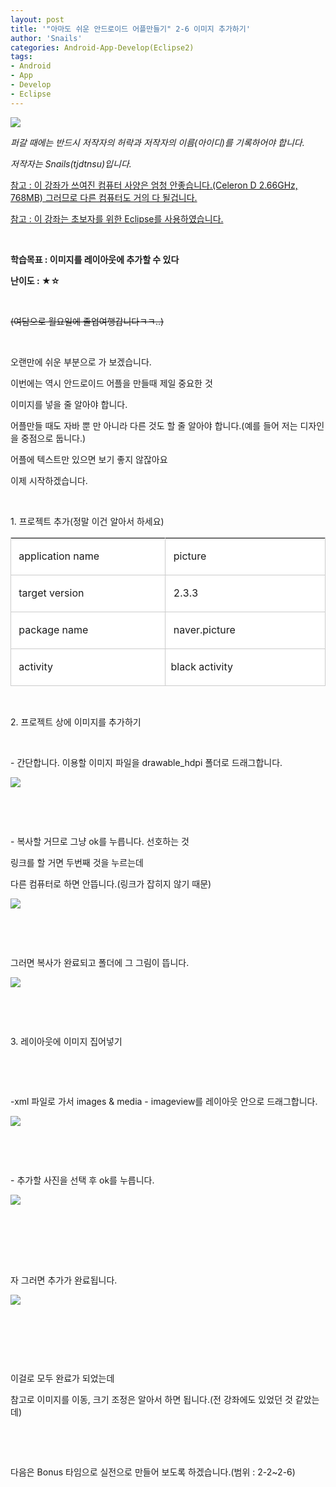 ```yaml
---
layout: post
title: '"아마도 쉬운 안드로이드 어플만들기" 2-6 이미지 추가하기'
author: 'Snails'
categories: Android-App-Develop(Eclipse2)
tags:
- Android
- App
- Develop
- Eclipse
---
```



<script> location.href='https://cafe.naver.com/develoid/246443' ; </script>

<p><img src="https://dthumb-phinf.pstatic.net/?src=%22http%3A%2F%2Fpostfiles11.naver.net%2F20130517_266%2Ftjdtnsu_1368772568157vEMv8_JPEG%2Fand.jpg%3Ftype%3Dw2%22&amp;type=cafe_wa740"></p><p><i>퍼갈 때에는 반드시 저작자의 허락과 저작자의 이름(아이디)를 기록하어야 합니다.</i></p><p><i>저작자는 Snails(tjdtnsu)입니다.</i></p><p><u>참고 : 이 강좌가 쓰여진 컴퓨터 사양은 엄청 안좋습니다.(Celeron D 2.66GHz, 768MB) 그러므로 다른 컴퓨터도 거의 다 될겁니다.</u>&nbsp;</p><p><u>참고 : 이 강좌는 초보자를 위한 Eclipse를 사용하였습니다.</u></p><p>&nbsp;</p><p><b><span>학습목표 : 이미지를 레이아웃에 추가할 수 있다</span></b>&nbsp;</p><p><b><span><span>난이도 : ★</span></span></b><b><span><span>☆</span></span></b><b><span><span></span></span></b><b><span><span></span></span></b></p><p>&nbsp;</p><p><strike><span>(여담으로 월요일에 졸업여행갑니다ㅋㅋ..)</span></strike></p><p>&nbsp;</p><p>오랜만에 쉬운 부분으로 가 보겠습니다. </p><p>이번에는 역시 안드로이드 어플을 만들때 제일 중요한 것</p><p>이미지를 넣을 줄 알아야 합니다.</p><p>어플만들 때도 자바 뿐 만 아니라 다른 것도 할 줄 알아야 합니다.(예를 들어 저는 디자인을 중점으로 둡니다.)</p><p>어플에 텍스트만 있으면 보기 좋지 않잖아요</p><p>이제 시작하겠습니다.</p><p>&nbsp;</p><p>1. 프로젝트 추가(정말 이건 알아서 하세요)</p>













<table class="__se_tbl" style="border:1px solid #cccccc; border-left:0; border-bottom:0;" border="0" cellpadding="0" cellspacing="0"><tbody><tr><td style="border:1px solid #cccccc; border-top:0; border-right:0; background-color:#ffffff" width="370"><p>&nbsp;application name&nbsp;</p></td><td style="border:1px solid #cccccc; border-top:0; border-right:0; background-color:#ffffff" width="370"><p>&nbsp;picture</p></td></tr><tr><td style="border:1px solid #cccccc; border-top:0; border-right:0; background-color:#ffffff" width="370"><p>&nbsp;target version&nbsp;</p></td><td style="border:1px solid #cccccc; border-top:0; border-right:0; background-color:#ffffff" width="370"><p>&nbsp;2.3.3</p></td></tr><tr><td style="border:1px solid #cccccc; border-top:0; border-right:0; background-color:#ffffff" width="370"><p>&nbsp;package name&nbsp;</p></td><td style="border:1px solid #cccccc; border-top:0; border-right:0; background-color:#ffffff" width="370"><p>&nbsp;naver.picture</p></td></tr><tr><td style="border:1px solid #cccccc; border-top:0; border-right:0; background-color:#ffffff" width="370"><p>&nbsp;activity</p></td><td style="border:1px solid #cccccc; border-top:0; border-right:0; background-color:#ffffff" width="370"><p>black activity&nbsp;</p></td></tr></tbody></table><p>&nbsp;</p><p>2. 프로젝트 상에 이미지를 추가하기</p><p>&nbsp;</p><p>- 간단합니다. 이용할 이미지 파일을 drawable_hdpi 폴더로 드래그합니다.&nbsp;</p><p><img src="https://dthumb-phinf.pstatic.net/?src=%22http%3A%2F%2Fblogfiles.naver.net%2F20130518_184%2Ftjdtnsu_1368886021422o0HIy_JPEG%2F%25C1%25A6%25B8%25F1_%25BE%25F8%25C0%25BD.JPG%22&amp;type=cafe_wa740"></p><p>&nbsp;</p><p>&nbsp;</p><p>- 복사할 거므로 그냥 ok를 누릅니다. 선호하는 것&nbsp;</p><p>링크를 할 거면 두번째 것을 누르는데</p><p>다른 컴퓨터로 하면 안뜹니다.(링크가 잡히지 않기 때문)</p><p><img src="https://dthumb-phinf.pstatic.net/?src=%22http%3A%2F%2Fblogfiles.naver.net%2F20130518_270%2Ftjdtnsu_1368886175382DRTCT_JPEG%2F%25C1%25A6%25B8%25F1_%25BE%25F8%25C0%25BD.JPG%22&amp;type=cafe_wa740"></p><p>&nbsp;</p><p>&nbsp;</p><p>그러면 복사가 완료되고 폴더에 그 그림이 뜹니다.</p><p><img src="https://dthumb-phinf.pstatic.net/?src=%22http%3A%2F%2Fblogfiles.naver.net%2F20130518_102%2Ftjdtnsu_1368886237970UiQoy_JPEG%2F%25C1%25A6%25B8%25F1_%25BE%25F8%25C0%25BD.JPG%22&amp;type=cafe_wa740"></p><p>&nbsp;</p><p>&nbsp;</p><p>3. 레이아웃에 이미지 집어넣기</p><p>&nbsp;</p><p>&nbsp;</p><p>-xml 파일로 가서 images &amp; media - imageview를 레이아웃 안으로 드래그합니다.</p><p><img src="https://dthumb-phinf.pstatic.net/?src=%22http%3A%2F%2Fblogfiles.naver.net%2F20130518_70%2Ftjdtnsu_1368886355598ADCN6_JPEG%2F%25C1%25A6%25B8%25F1_%25BE%25F8%25C0%25BD.JPG%22&amp;type=cafe_wa740"></p><p>&nbsp;</p><p>&nbsp;</p><p>- 추가할 사진을 선택 후 ok를 누릅니다.</p><p><img src="https://dthumb-phinf.pstatic.net/?src=%22http%3A%2F%2Fblogfiles.naver.net%2F20130518_290%2Ftjdtnsu_13688864394722oHyH_JPEG%2F%25C1%25A6%25B8%25F1_%25BE%25F8%25C0%25BD.JPG%22&amp;type=cafe_wa740">&nbsp;</p><p>&nbsp;</p><p>&nbsp;</p><p>&nbsp;</p><p>자 그러면 추가가 완료됩니다.</p><p><img src="https://dthumb-phinf.pstatic.net/?src=%22http%3A%2F%2Fblogfiles.naver.net%2F20130518_202%2Ftjdtnsu_13688864888190zwtY_JPEG%2F%25C1%25A6%25B8%25F1_%25BE%25F8%25C0%25BD.JPG%22&amp;type=cafe_wa740"></p><p>&nbsp;</p><p>&nbsp;</p><p>&nbsp;</p><p>이걸로 모두 완료가 되었는데</p><p>참고로 이미지를 이동, 크기 조정은 알아서 하면 됩니다.(전 강좌에도 있었던 것 같았는데)</p><p>&nbsp;</p><p>&nbsp;</p><p>다음은 Bonus 타임으로 실전으로 만들어 보도록 하겠습니다.(범위 : 2-2~2-6)&nbsp;</p>
